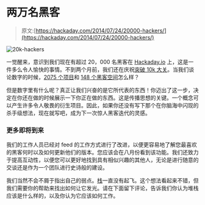 # 两万名黑客

> 原文:[https://hackaday.com/2014/07/24/20000-hackers/](https://hackaday.com/2014/07/24/20000-hackers/)

![20k-hackers](../Images/bdcd4f8a2da69c2ad133c827fdbcd354.png)

一觉醒来，意识到我们现在有超过 20，000 名黑客在 [Hackaday.io](http://hackaday.io) 上，这是一件多么令人愉快的事情。不到两个月前，我们还在庆祝[突破 10k 大关](http://hackaday.com/2014/05/28/10000-hackers/)。当我们谈论数字的时候，[2075 个项目](http://hackaday.io/projects)和 [148 个黑客空间](http://hackaday.io/hackerspaces)怎么样？

但是数字里有什么呢？真正让我们兴奋的是它所代表的东西！你迈出了这一步，决定在你还在做的时候展示一下你正在做的东西。这是传播思想的关键。一个概念可以产生许多令人敬畏的衍生项目。因此，如果你还没有写下那个在你脑海中闪现的杀手级想法，现在就写吧，成为下一次惊人黑客迭代的灵感。

### 更多即将到来

我们的工作人员已经对 feed 的工作方式进行了改进，以便更容易地了解您最喜欢的黑客何时以及如何更新他们的版本。您应该会在八月份看到该功能。我们还致力于提高互动性，以便您可以更好地找到具有相似兴趣的其他人，无论是进行随意的交谈还是作为一个团队进行史诗般的建设。

我们当然不会不屑于指出自己的弱点。[栈](http://hackaday.io/stack)一直没有起飞。这个想法看起来不错，但我们需要你的帮助来找出如何让它发光。请在下面留下评论，告诉我们你认为堆栈应该是什么样的，以及你认为它应该如何工作。
